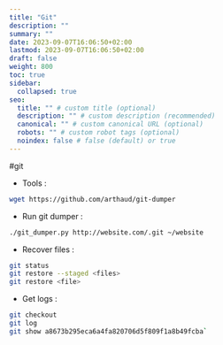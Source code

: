 ```yaml
---
title: "Git"
description: ""
summary: ""
date: 2023-09-07T16:06:50+02:00
lastmod: 2023-09-07T16:06:50+02:00
draft: false
weight: 800
toc: true
sidebar:
  collapsed: true
seo:
  title: "" # custom title (optional)
  description: "" # custom description (recommended)
  canonical: "" # custom canonical URL (optional)
  robots: "" # custom robot tags (optional)
  noindex: false # false (default) or true
---
```



#git 
- Tools : 
```sh
wget https://github.com/arthaud/git-dumper
```

- Run git dumper : 
```sh
./git_dumper.py http://website.com/.git ~/website
```

- Recover files : 
```sh
git status 
git restore --staged <files>
git restore <file>
```

- Get logs :
```sh
git checkout
git log
git show a8673b295eca6a4fa820706d5f809f1a8b49fcba`
```